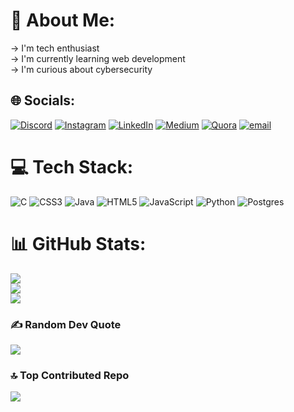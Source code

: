 # 💫 About Me:
-> I'm tech enthusiast<br>-> I'm currently learning web development<br>-> I'm curious about cybersecurity<br>


## 🌐 Socials:
[![Discord](https://img.shields.io/badge/Discord-%237289DA.svg?logo=discord&logoColor=white)](https://discord.gg/shamil.ck) [![Instagram](https://img.shields.io/badge/Instagram-%23E4405F.svg?logo=Instagram&logoColor=white)](https://instagram.com/_shamil.shck_) [![LinkedIn](https://img.shields.io/badge/LinkedIn-%230077B5.svg?logo=linkedin&logoColor=white)](https://linkedin.com/in/shamil-hanan-c-k) [![Medium](https://img.shields.io/badge/Medium-12100E?logo=medium&logoColor=white)](https://medium.com/@shamil.shck) [![Quora](https://img.shields.io/badge/Quora-%23B92B27.svg?logo=Quora&logoColor=white)](https://quora.com/profile/SHCK) [![email](https://img.shields.io/badge/Email-D14836?logo=gmail&logoColor=white)](mailto:shamil.ck321@gmail.com) 


# 💻 Tech Stack:
![C](https://img.shields.io/badge/c-%2300599C.svg?style=for-the-badge&logo=c&logoColor=white) ![CSS3](https://img.shields.io/badge/css3-%231572B6.svg?style=for-the-badge&logo=css3&logoColor=white) ![Java](https://img.shields.io/badge/java-%23ED8B00.svg?style=for-the-badge&logo=openjdk&logoColor=white) ![HTML5](https://img.shields.io/badge/html5-%23E34F26.svg?style=for-the-badge&logo=html5&logoColor=white) ![JavaScript](https://img.shields.io/badge/javascript-%23323330.svg?style=for-the-badge&logo=javascript&logoColor=%23F7DF1E) ![Python](https://img.shields.io/badge/python-3670A0?style=for-the-badge&logo=python&logoColor=ffdd54) ![Postgres](https://img.shields.io/badge/postgres-%23316192.svg?style=for-the-badge&logo=postgresql&logoColor=white)


# 📊 GitHub Stats:
![](https://github-readme-stats.vercel.app/api?username=Shamil-SHCK&theme=dark&hide_border=false&include_all_commits=false&count_private=false)<br/>
![](https://nirzak-streak-stats.vercel.app/?user=Shamil-SHCK&theme=dark&hide_border=false)<br/>
![](https://github-readme-stats.vercel.app/api/top-langs/?username=Shamil-SHCK&theme=dark&hide_border=false&include_all_commits=false&count_private=false&layout=compact)


### ✍️ Random Dev Quote
![](https://quotes-github-readme.vercel.app/api?type=horizontal&theme=radical)


### 🔝 Top Contributed Repo
![](https://github-contributor-stats.vercel.app/api?username=Shamil-SHCK&limit=5&theme=blue-green&combine_all_yearly_contributions=true)

<!-- Proudly created with GPRM ( https://gprm.itsvg.in ) -->
